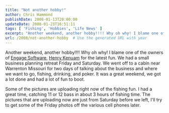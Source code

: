 ```yaml
---
title: "Not another hobby!"
author: Chris Hammond
publishDate: 2008-01-13T20:00:00
updateDate: 2008-01-23T16:51:11
tags: [ 'Fishing', 'Hobbies', 'Life News' ]
excerpt: "Another weekend, another hobby!!!! Why oh why! I blame one of the owners of Engage Software, Henry Kenuam for the latest fun. We had a small business planning retreat Friday and Saturday. We went off to a cabin near Warrenton Missouri for two days of talking about the business and where we want to go, fishing, drinking, and poker. It was a great weekend, we got a lot done and had a lot of fun to boot. Some of the pictures are uploading right now of the fishing fun. I had a great time, catching 11 or 12 bass in about 3 hours of fishing time. The pictures that are uploading now are just from Saturday before we left, I'll try to get some of the Friday photos off the various cell phones..."
url: /2008/not-another-hobby  # Use the generated URL with year
---
```

<P>Another weekend, another hobby!!!! Why oh why! I blame one of the owners of <A class="" href="https://www.engagesoftware.com/" mce_href="https://www.engagesoftware.com">Engage Software</A>, <A class="" href="https://www.kenuam.com/" target=_blank mce_href="https://www.kenuam.com/">Henry Kenuam</A> for the latest fun. We had a small business planning retreat Friday and Saturday. We went off to a cabin near Warrenton Missouri for two days of talking about the business and where we want to go, fishing, drinking, and poker. It was a great weekend, we got a lot done and had a lot of fun to boot.</P> <P>Some of the pictures are uploading right now of the fishing fun. I had a great time, catching 11 or 12 bass in about 3 hours of fishing time. The pictures that are uploading now are just from Saturday before we left, I'll try to get some of the Friday photos off the various cell phones later.</P>
